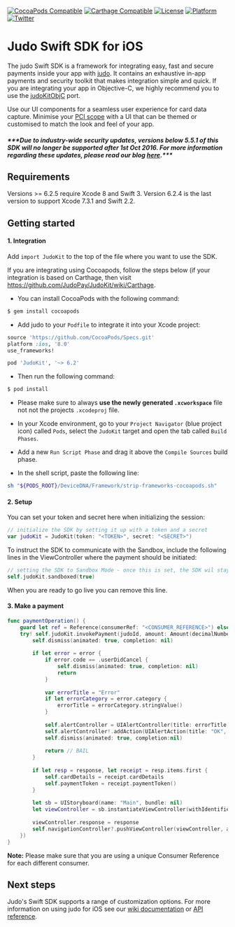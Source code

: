 [![CocoaPods Compatible](https://img.shields.io/cocoapods/v/JudoKit.svg)](https://img.shields.io/cocoapods/v/JudoKit.svg)
[![Carthage Compatible](https://img.shields.io/badge/Carthage-compatible-4BC51D.svg)](https://github.com/Carthage/Carthage)
[![License](https://img.shields.io/cocoapods/l/JudoKit.svg)](http://http://cocoadocs.org/docsets/Judo)
[![Platform](https://img.shields.io/cocoapods/p/JudoKit.svg)](http://http://cocoadocs.org/docsets/Judo)
[![Twitter](https://img.shields.io/badge/twitter-@JudoPayments-orange.svg)](http://twitter.com/JudoPayments)

# Judo Swift SDK for iOS

The judo Swift SDK is a framework for integrating easy, fast and secure payments inside your app with [judo](https://www.judopay.com/). It contains an exhaustive in-app payments and security toolkit that makes integration simple and quick. If you are integrating your app in Objective-C, we highly recommend you to use the [judoKitObjC](https://github.com/judopay/JudoKitObjC) port.

Use our UI components for a seamless user experience for card data capture. Minimise your [PCI scope](https://www.pcisecuritystandards.org/pci_security/completing_self_assessment) with a UI that can be themed or customised to match the look and feel of your app.

##### **\*\*\*Due to industry-wide security updates, versions below 5.5.1 of this SDK will no longer be supported after 1st Oct 2016. For more information regarding these updates, please read our blog [here](http://hub.judopay.com/pci31-security-updates/).*****

## Requirements

Versions >= 6.2.5 require Xcode 8 and Swift 3. Version 6.2.4 is the last version to support Xcode 7.3.1 and Swift 2.2.

## Getting started

#### 1. Integration

Add `import JudoKit` to the top of the file where you want to use the SDK.

If you are integrating using Cocoapods, follow the steps below (if your integration is based on Carthage, then visit https://github.com/JudoPay/JudoKit/wiki/Carthage.

- You can install CocoaPods with the following command:

```bash
$ gem install cocoapods
```

- Add judo to your `Podfile` to integrate it into your Xcode project:

```ruby
source 'https://github.com/CocoaPods/Specs.git'
platform :ios, '8.0'
use_frameworks!

pod 'JudoKit', '~> 6.2'
```

- Then run the following command:

```bash
$ pod install
```

- Please make sure to always **use the newly generated `.xcworkspace`** file not not the projects `.xcodeproj` file.

- In your Xcode environment, go to your `Project Navigator` (blue project icon) called `Pods`, select the `JudoKit` target and open the tab called `Build Phases`.
- Add a new `Run Script Phase` and drag it above the `Compile Sources` build phase.
- In the shell script, paste the following line:

```bash
sh "${PODS_ROOT}/DeviceDNA/Framework/strip-frameworks-cocoapods.sh"
```

#### 2. Setup

You can set your token and secret here when initializing the session:

```swift
// initialize the SDK by setting it up with a token and a secret
var judoKit = JudoKit(token: "<TOKEN>", secret: "<SECRET>")
```

To instruct the SDK to communicate with the Sandbox, include the following lines in the ViewController where the payment should be initiated:

```swift
// setting the SDK to Sandbox Mode - once this is set, the SDK wil stay in Sandbox mode until the process is killed
self.judoKit.sandboxed(true)
```

When you are ready to go live you can remove this line.

#### 3. Make a payment

```swift
func paymentOperation() {
    guard let ref = Reference(consumerRef: "<CONSUMER_REFERENCE>") else { return }
    try! self.judoKit.invokePayment(judoId, amount: Amount(decimalNumber: 0.01, currency: currentCurrency), reference: ref, completion: { (response, error) -> () in
        self.dismiss(animated: true, completion: nil)
            
        if let error = error {
            if error.code == .userDidCancel {
                self.dismiss(animated: true, completion: nil)
                return
            }
                
            var errorTitle = "Error"
            if let errorCategory = error.category {
                errorTitle = errorCategory.stringValue()
            }
                
            self.alertController = UIAlertController(title: errorTitle, message: error.message, preferredStyle: .alert)
            self.alertController!.addAction(UIAlertAction(title: "OK", style: .cancel, handler: nil))
            self.dismiss(animated: true, completion:nil)
                
            return // BAIL
        }
            
        if let resp = response, let receipt = resp.items.first {
            self.cardDetails = receipt.cardDetails
            self.paymentToken = receipt.paymentToken()
        }
            
        let sb = UIStoryboard(name: "Main", bundle: nil)
        let viewController = sb.instantiateViewController(withIdentifier: "detailviewcontroller") as! DetailViewController
            
        viewController.response = response
        self.navigationController?.pushViewController(viewController, animated: true)
    })
}
```
**Note:** Please make sure that you are using a unique Consumer Reference for each different consumer.

## Next steps

Judo's Swift SDK supports a range of customization options. For more information on using judo for iOS see our [wiki documentation](https://github.com/JudoPay/JudoKit/wiki/) or [API reference](https://judopay.github.io/JudoKit).

